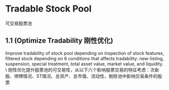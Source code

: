 # Tradable Stock Pool
可交易股票池
## 1.1 (Optimize Tradability 刚性优化)
Improve tradability of stock pool depending on inspection of stock features, filtered stock depending on 6 conditions that affects tradability: new-listing, suspension, special treatment, total asset value, market value, and liquidity.
\\
刚性优化提升股票池的可交易性，从以下六个影响股票交易的特征考虑：次新股、停牌情况、ST情况、总资产、总市值、流动性，剔除池中影响交易条件的股票
